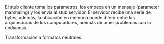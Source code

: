 El stub cliente toma los parámetros, los empaca en un mensaje (parameter marshaling) y los envía al stub servidor.
El servidor recibe una serie de bytes, además, la ubicación en memoria puede diferir entre las arquitecturas de los computadores, además de tener problemas con la endianess.

Transformación a formatos neutrales.